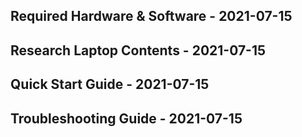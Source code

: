 ## Required Hardware & Software - 2021-07-15

## Research Laptop Contents - 2021-07-15

## Quick Start Guide - 2021-07-15

## Troubleshooting Guide - 2021-07-15


